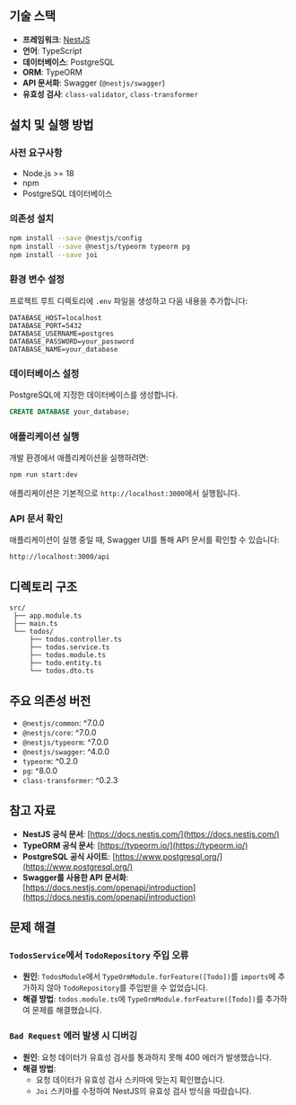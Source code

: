 ## 기술 스택

- **프레임워크**: [NestJS](https://nestjs.com/)
- **언어**: TypeScript
- **데이터베이스**: PostgreSQL
- **ORM**: TypeORM
- **API 문서화**: Swagger (`@nestjs/swagger`)
- **유효성 검사**: `class-validator`, `class-transformer`

## 설치 및 실행 방법

### 사전 요구사항

- Node.js >= 18
- npm
- PostgreSQL 데이터베이스

### 의존성 설치


```bash
npm install --save @nestjs/config
npm install --save @nestjs/typeorm typeorm pg
npm install --save joi
```


### 환경 변수 설정

프로젝트 루트 디렉토리에 `.env` 파일을 생성하고 다음 내용을 추가합니다:

```
DATABASE_HOST=localhost
DATABASE_PORT=5432
DATABASE_USERNAME=postgres
DATABASE_PASSWORD=your_password
DATABASE_NAME=your_database
```

### 데이터베이스 설정

PostgreSQL에 지정한 데이터베이스를 생성합니다.

```sql
CREATE DATABASE your_database;
```

### 애플리케이션 실행

개발 환경에서 애플리케이션을 실행하려면:

```bash
npm run start:dev
```

애플리케이션은 기본적으로 `http://localhost:3000`에서 실행됩니다.

### API 문서 확인

애플리케이션이 실행 중일 때, Swagger UI를 통해 API 문서를 확인할 수 있습니다:

```
http://localhost:3000/api
```

## 디렉토리 구조

```
src/
 ├── app.module.ts
 ├── main.ts
 └── todos/
     ├── todos.controller.ts
     ├── todos.service.ts
     ├── todos.module.ts
     ├── todo.entity.ts
     └── todos.dto.ts
```

## 주요 의존성 버전

- `@nestjs/common`: ^7.0.0
- `@nestjs/core`: ^7.0.0
- `@nestjs/typeorm`: ^7.0.0
- `@nestjs/swagger`: ^4.0.0
- `typeorm`: ^0.2.0
- `pg`: ^8.0.0
- `class-transformer`: ^0.2.3

## 참고 자료

- **NestJS 공식 문서**: [https://docs.nestjs.com/](https://docs.nestjs.com/)
- **TypeORM 공식 문서**: [https://typeorm.io/](https://typeorm.io/)
- **PostgreSQL 공식 사이트**: [https://www.postgresql.org/](https://www.postgresql.org/)
- **Swagger를 사용한 API 문서화**: [https://docs.nestjs.com/openapi/introduction](https://docs.nestjs.com/openapi/introduction)

## 문제 해결

### `TodosService`에서 `TodoRepository` 주입 오류

- **원인**: `TodosModule`에서 `TypeOrmModule.forFeature([Todo])`를 `imports`에 추가하지 않아 `TodoRepository`를 주입받을 수 없었습니다.
- **해결 방법**: `todos.module.ts`에 `TypeOrmModule.forFeature([Todo])`를 추가하여 문제를 해결했습니다.

### `Bad Request` 에러 발생 시 디버깅

- **원인**: 요청 데이터가 유효성 검사를 통과하지 못해 400 에러가 발생했습니다.
- **해결 방법**:
  - 요청 데이터가 유효성 검사 스키마에 맞는지 확인했습니다.
  - `Joi` 스키마를 수정하여 NestJS의 유효성 검사 방식을 따랐습니다.
